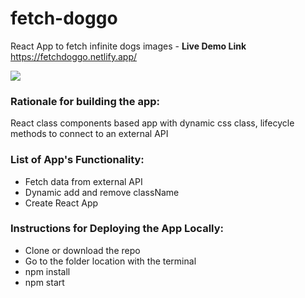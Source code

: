 # fetch-doggo
React App to fetch infinite dogs images - **Live Demo Link** https://fetchdoggo.netlify.app/

![](images/fetchdoggopreview.gif)

### Rationale for building the app:

React class components based app with dynamic css class, lifecycle methods to connect to an external API

### List of App's Functionality:

- Fetch data from external API
- Dynamic add and remove className
- Create React App

### Instructions for Deploying the App Locally:

- Clone or download the repo
- Go to the folder location with the terminal
- npm install
- npm start
